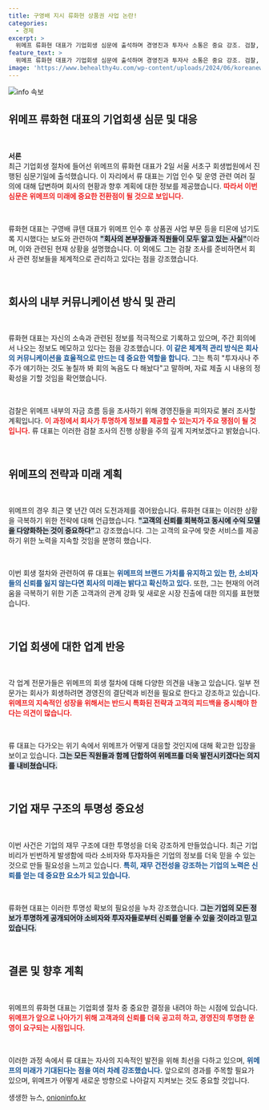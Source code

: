 ```yaml
---
title: 구영배 지시 류화현 상품권 사업 논란!
categories:
  - 경제
excerpt: >
  위메프 류화현 대표가 기업회생 심문에 출석하며 경영진과 투자사 소통은 중요 강조. 검찰, 자금 흐름 조사 착수로 파장 예고! 클릭해 더 알아보세요!
feature_text: >
  위메프 류화현 대표가 기업회생 심문에 출석하며 경영진과 투자사 소통은 중요 강조. 검찰, 자금 흐름 조사 착수로 파장 예고! 클릭해 더 알아보세요!
image: 'https://www.behealthy4u.com/wp-content/uploads/2024/06/koreanews.jpg'
---
```


<p><img src="https://www.behealthy4u.com/wp-content/uploads/2024/06/koreanews.jpg" alt="info 속보" /></p>

<h2 data-ke-size="size26">위메프 류화현 대표의 기업회생 심문 및 대응</h2>

<p data-ke-size="size16">&nbsp;</p>

<p><strong>서론</strong><br />
최근 기업회생 절차에 들어선 위메프의 류화현 대표가 2일 서울 서초구 회생법원에서 진행된 심문기일에 출석했습니다. 이 자리에서 류 대표는 기업 인수 및 운영 관련 여러 질의에 대해 답변하며 회사의 현황과 향후 계획에 대한 정보를 제공했습니다. <b><span style="color: #ee2323;">따라서 이번 심문은 위메프의 미래에 중요한 전환점이 될 것으로 보입니다.</span></b></p>

<p data-ke-size="size16">&nbsp;</p>

<p>류화현 대표는 구영배 큐텐 대표가 위메프 인수 후 상품권 사업 부문 등을 티몬에 넘기도록 지시했다는 보도와 관련하여 <b><span style="background-color: #21538527;">"회사의 본부장들과 직원들이 모두 알고 있는 사실"</span></b>이라며, 이와 관련된 현재 상황을 설명했습니다. 이 외에도 그는 검찰 조사를 준비하면서 회사 관련 정보들을 체계적으로 관리하고 있다는 점을 강조했습니다.</p>

<p data-ke-size="size16">&nbsp;</p>

<h2 data-ke-size="size26">회사의 내부 커뮤니케이션 방식 및 관리</h2>

<p data-ke-size="size16">&nbsp;</p>

<p>류화현 대표는 자신의 소속과 관련된 정보를 적극적으로 기록하고 있으며, 주간 회의에서 나오는 정보도 메모하고 있다는 점을 강조했습니다. <b><span style="color: #1a5490;">이 같은 체계적 관리 방식은 회사의 커뮤니케이션을 효율적으로 만드는 데 중요한 역할을 합니다.</span></b> 그는 특히 "투자사나 주주가 얘기하는 것도 놓칠까 봐 회의 녹음도 다 해놨다"고 말하며, 자료 제출 시 내용의 정확성을 기할 것임을 확언했습니다. </p>

<p data-ke-size="size16">&nbsp;</p>

<p>검찰은 위메프 내부의 자금 흐름 등을 조사하기 위해 경영진들을 피의자로 불러 조사할 계획입니다. <b><span style="color: #ee2323;">이 과정에서 회사가 투명하게 정보를 제공할 수 있는지가 주요 쟁점이 될 것입니다.</span></b> 류 대표는 이러한 검찰 조사의 진행 상황을 주의 깊게 지켜보겠다고 밝혔습니다.</p>

<p data-ke-size="size16">&nbsp;</p>

<h2 data-ke-size="size26">위메프의 전략과 미래 계획</h2>

<p data-ke-size="size16">&nbsp;</p>

<p>위메프의 경우 최근 몇 년간 여러 도전과제를 겪어왔습니다. 류화현 대표는 이러한 상황을 극복하기 위한 전략에 대해 언급했습니다. <b><span style="background-color: #21538527;">"고객의 신뢰를 회복하고 동시에 수익 모델을 다양화하는 것이 중요하다"</span></b>고 강조했습니다. 그는 고객의 요구에 맞춘 서비스를 제공하기 위한 노력을 지속할 것임을 분명히 했습니다.</p>

<p data-ke-size="size16">&nbsp;</p>

<p>이번 회생 절차와 관련하여 류 대표는 <b><span style="color: #1a5490;">위메프의 브랜드 가치를 유지하고 있는 한, 소비자들의 신뢰를 잃지 않는다면 회사의 미래는 밝다고 확신하고 있다.</span></b> 또한, 그는 현재의 어려움을 극복하기 위한 기존 고객과의 관계 강화 및 새로운 시장 진출에 대한 의지를 표현했습니다.</p>

<p data-ke-size="size16">&nbsp;</p>

<h2 data-ke-size="size26">기업 회생에 대한 업계 반응</h2>

<p data-ke-size="size16">&nbsp;</p>

<p>각 업계 전문가들은 위메프의 회생 절차에 대해 다양한 의견을 내놓고 있습니다. 일부 전문가는 회사가 회생하려면 경영진의 결단력과 비전을 필요로 한다고 강조하고 있습니다. <b><span style="color: #ee2323;">위메프의 지속적인 성장을 위해서는 반드시 특화된 전략과 고객의 피드백을 중시해야 한다는 의견이 많습니다.</span></b> </p>

<p data-ke-size="size16">&nbsp;</p>

<p>류 대표는 다가오는 위기 속에서 위메프가 어떻게 대응할 것인지에 대해 확고한 입장을 보이고 있습니다. <b><span style="background-color: #21538527;">그는 모든 직원들과 함께 단합하여 위메프를 더욱 발전시키겠다는 의지를 내비쳤습니다.</span></b> </p>

<p data-ke-size="size16">&nbsp;</p>

<h2 data-ke-size="size26">기업 재무 구조의 투명성 중요성</h2>

<p data-ke-size="size16">&nbsp;</p>

<p>이번 사건은 기업의 재무 구조에 대한 투명성을 더욱 강조하게 만들었습니다. 최근 기업 비리가 빈번하게 발생함에 따라 소비자와 투자자들은 기업의 정보를 더욱 믿을 수 있는 것으로 만들 필요성을 느끼고 있습니다. <b><span style="color: #1a5490;">특히, 재무 건전성을 강조하는 기업의 노력은 신뢰를 얻는 데 중요한 요소가 되고 있습니다.</span></b></p>

<p data-ke-size="size16">&nbsp;</p>

<p>류화현 대표는 이러한 투명성 확보의 필요성을 누차 강조했습니다. <b><span style="background-color: #21538527;">그는 기업의 모든 정보가 투명하게 공개되어야 소비자와 투자자들로부터 신뢰를 얻을 수 있을 것이라고 믿고 있습니다.</span></b></p>

<p data-ke-size="size16">&nbsp;</p>

<h2 data-ke-size="size26">결론 및 향후 계획</h2>

<p data-ke-size="size16">&nbsp;</p>

<p>위메프의 류화현 대표는 기업회생 절차 중 중요한 결정을 내려야 하는 시점에 있습니다. <b><span style="color: #ee2323;">위메프가 앞으로 나아가기 위해 고객과의 신뢰를 더욱 공고히 하고, 경영진의 투명한 운영이 요구되는 시점입니다.</span></b> </p>

<p data-ke-size="size16">&nbsp;</p>

<p>이러한 과정 속에서 류 대표는 자사의 지속적인 발전을 위해 최선을 다하고 있으며, <b><span style="color: #1a5490;">위메프의 미래가 기대된다는 점을 여러 차례 강조했습니다.</span></b> 앞으로의 경과를 주목할 필요가 있으며, 위메프가 어떻게 새로운 방향으로 나아갈지 지켜보는 것도 중요할 것입니다.</p>
생생한 뉴스, <a href="https://onioninfo.kr" rel="dofollow">onioninfo.kr</a>


